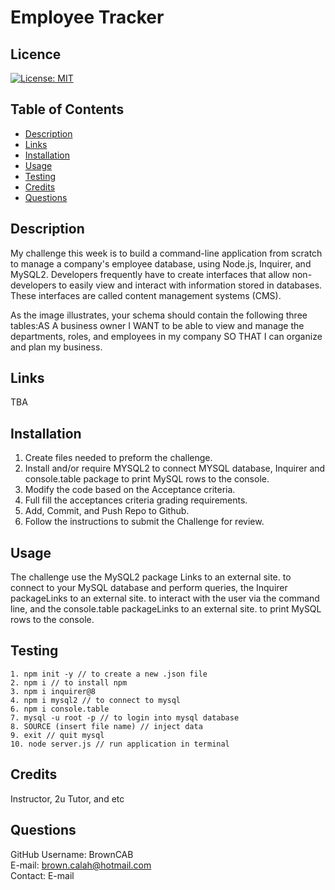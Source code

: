 # Employee Tracker

## Licence

[![License: MIT](https://img.shields.io/badge/License-MIT-yellow.svg)](https://opensource.org/licenses/MIT)

## Table of Contents

- [Description](#Description)
- [Links](#Links) 
- [Installation](#Installation)
- [Usage](#Usage)
- [Testing](#Testing)
- [Credits](#Credits)
- [Questions](#Questions)

## Description

My challenge this week is to build a command-line application from scratch to manage a company's employee database, using Node.js, Inquirer, and MySQL2. Developers frequently have to create interfaces that allow non-developers to easily view and interact with information stored in databases. These interfaces are called content management systems (CMS).

As the image illustrates, your schema should contain the following three tables:AS A business owner I WANT to be able to view and manage the departments, roles, and employees in my company SO THAT I can organize and plan my business.

## Links

TBA

## Installation

1. Create files needed to preform the challenge.
2. Install and/or require MYSQL2 to connect MYSQL database, Inquirer and console.table package to print MySQL rows to the console.
3. Modify the code based on the Acceptance criteria.
4. Full fill the acceptances criteria grading requirements.
5. Add, Commit, and Push Repo to Github.
6. Follow the instructions to submit the Challenge for review.

## Usage

The challenge use the MySQL2 package Links to an external site. to connect to your MySQL database and perform queries, the Inquirer packageLinks to an external site. to interact with the user via the command line, and the console.table packageLinks to an external site. to print MySQL rows to the console.

## Testing
```
1. npm init -y // to create a new .json file
2. npm i // to install npm
3. npm i inquirer@8
4. npm i mysql2 // to connect to mysql
6. npm i console.table 
7. mysql -u root -p // to login into mysql database
8. SOURCE (insert file name) // inject data
9. exit // quit mysql
10. node server.js // run application in terminal
```

## Credits 
Instructor, 2u Tutor, and etc

## Questions

GitHub Username: BrownCAB
<br>E-mail: brown.calah@hotmail.com 
<br>Contact: E-mail